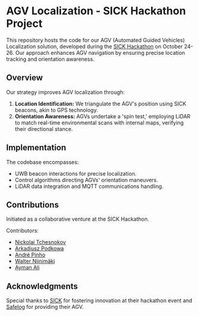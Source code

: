# AGV Localization - SICK Hackathon Project

This repository hosts the code for our AGV (Automated Guided Vehicles) Localization solution, developed during the [SICK Hackathon](https://www.sick.com/) on October 24-26. Our approach enhances AGV navigation by ensuring precise location tracking and orientation awareness.

## Overview

Our strategy improves AGV localization through:

1. **Location Identification:** We triangulate the AGV's position using SICK beacons, akin to GPS technology.
2. **Orientation Awareness:** AGVs undertake a 'spin test,' employing LiDAR to match real-time environmental scans with internal maps, verifying their directional stance.

## Implementation

The codebase encompasses:

- UWB beacon interactions for precise localization.
- Control algorithms directing AGVs' orientation maneuvers.
- LiDAR data integration and MQTT communications handling.

## Contributions

Initiated as a collaborative venture at the SICK Hackathon.

Contributors:

- [Nickolai Tchesnokov](https://github.com/TNicko)
- [Arkadiusz Podkowa](https://github.com/czuhajster)
- [André Pinho](https://github.com/p1nho)
- [Walter Niinimäki](https://github.com/WalterNi)
- [Ayman Ali](https://github.com/aym183)

## Acknowledgments

Special thanks to [SICK](https://www.sick.com/) for fostering innovation at their hackathon event and [Safelog](https://www.safelog.de/en/) for providing their AGV.
